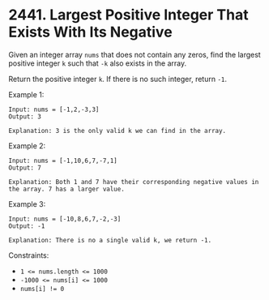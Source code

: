 # 2441. Largest Positive Integer That Exists With Its Negative

Given an integer array `nums` that does not contain any zeros, find the largest positive integer `k` such that `-k` also exists in the array.

Return the positive integer `k`. If there is no such integer, return `-1`.

Example 1:

    Input: nums = [-1,2,-3,3]
    Output: 3

    Explanation: 3 is the only valid k we can find in the array.

Example 2:

    Input: nums = [-1,10,6,7,-7,1]
    Output: 7

    Explanation: Both 1 and 7 have their corresponding negative values in the array. 7 has a larger value.

Example 3:

    Input: nums = [-10,8,6,7,-2,-3]
    Output: -1

    Explanation: There is no a single valid k, we return -1.

Constraints:

- `1 <= nums.length <= 1000`
- `-1000 <= nums[i] <= 1000`
- `nums[i] != 0`

